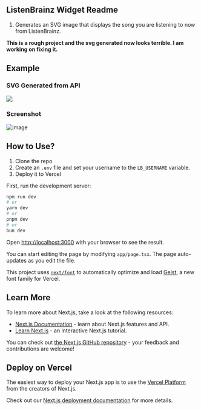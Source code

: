 
## ListenBrainz Widget Readme
1. Generates an SVG image that displays the song you are listening to now from ListenBrainz.

**This is a rough project and the svg generated now looks terrible. I am working on fixing it.**

## Example
### SVG Generated from API
![](https://listenbrainz-widget-readme.vercel.app/api)

### Screenshot
![image](https://github.com/user-attachments/assets/0369c82b-eddb-4093-93d6-9019d230748b)


## How to Use?
1. Clone the repo
2. Create an `.env` file and set your username to the `LB_USERNAME` variable.
3. Deploy it to Vercel

First, run the development server:

```bash
npm run dev
# or
yarn dev
# or
pnpm dev
# or
bun dev
```

Open [http://localhost:3000](http://localhost:3000) with your browser to see the result.

You can start editing the page by modifying `app/page.tsx`. The page auto-updates as you edit the file.

This project uses [`next/font`](https://nextjs.org/docs/app/building-your-application/optimizing/fonts) to automatically optimize and load [Geist](https://vercel.com/font), a new font family for Vercel.

## Learn More

To learn more about Next.js, take a look at the following resources:

- [Next.js Documentation](https://nextjs.org/docs) - learn about Next.js features and API.
- [Learn Next.js](https://nextjs.org/learn) - an interactive Next.js tutorial.

You can check out [the Next.js GitHub repository](https://github.com/vercel/next.js) - your feedback and contributions are welcome!

## Deploy on Vercel

The easiest way to deploy your Next.js app is to use the [Vercel Platform](https://vercel.com/new?utm_medium=default-template&filter=next.js&utm_source=create-next-app&utm_campaign=create-next-app-readme) from the creators of Next.js.

Check out our [Next.js deployment documentation](https://nextjs.org/docs/app/building-your-application/deploying) for more details.
